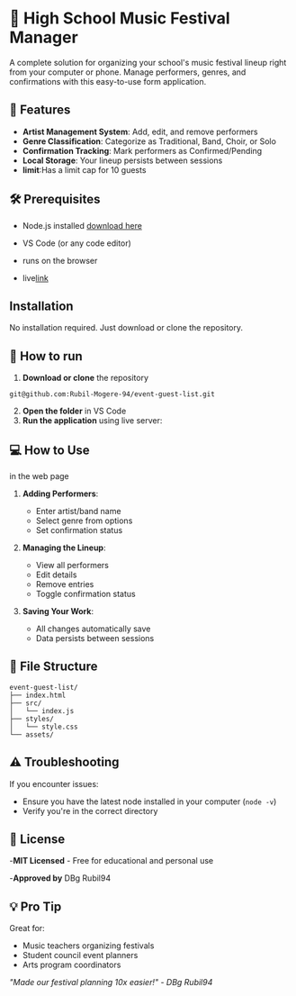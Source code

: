 # 🎵 High School Music Festival Manager 

A complete solution for organizing your school's music festival lineup right from your computer or phone. Manage performers, genres, and confirmations with this easy-to-use form application.

## 🎤 Features

- **Artist Management System**: Add, edit, and remove performers
- **Genre Classification**: Categorize as Traditional, Band, Choir, or Solo
- **Confirmation Tracking**: Mark performers as Confirmed/Pending
- **Local Storage**: Your lineup persists between sessions
- **limit**:Has a limit cap for 10 guests
## 🛠️ Prerequisites

- Node.js installed [download here](https://nodejs.org/)
- VS Code (or any code editor)
- runs on the browser

- live[link](https://event-guest-list-jade.vercel.app/)


## Installation

No installation required. Just download or clone the repository.

## 🚀 How to run

1. **Download or clone** the repository

```
git@github.com:Rubil-Mogere-94/event-guest-list.git

```
2. **Open the folder** in VS Code
3. **Run the application** using live server:


## 💻 How to Use
in the web page
1. **Adding Performers**:
   - Enter artist/band name
   - Select genre from options
   - Set confirmation status

2. **Managing the Lineup**:
   - View all performers
   - Edit details
   - Remove entries
   - Toggle confirmation status

3. **Saving Your Work**:
   - All changes automatically save
   - Data persists between sessions

## 📂 File Structure

```
event-guest-list/
├── index.html
├── src/
│   └── index.js
├── styles/
│   └── style.css
└── assets/

```

## ⚠️ Troubleshooting

If you encounter issues:
- Ensure you have the latest node installed in your computer (`node -v`)
- Verify you're in the correct directory

## 📜 License

-**MIT Licensed** - Free for educational and personal use

-**Approved by** DBg  Rubil94

## 💡 Pro Tip

Great for:
- Music teachers organizing festivals
- Student council event planners
- Arts program coordinators

*"Made our festival planning 10x easier!" - DBg Rubil94*